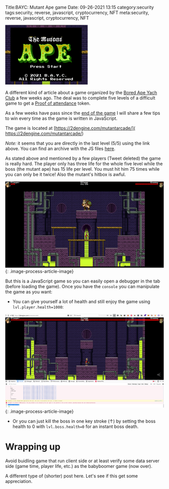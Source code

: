 Title:BAYC: Mutant Ape game
Date: 09-26-2021 13:15
category:security
tags:security, reverse, javascript, cryptocurrency, NFT
meta:security, reverse, javascript, cryptocurrency, NFT

<img class="align-left" src="/media/2021.09/mutant_ape_banner.png" alt="The BAYC, mutant ape game" width="262">

A different kind of article about a game organized by the
[Bored Ape Yach Club](https://twitter.com/BoredApeYC) a few weeks ago. The deal
was to complete five levels of a difficult game to get a
[Proof of attendance](https://poap.xyz/) token.

As a few weeks have pass since the
[end of the game](https://twitter.com/boredapeyc/status/1432886600623656969)
I will share a few tips to win every time as the game is written in JavaScript.

The game is located at [https://2dengine.com/mutantarcade/]( https://2dengine.com/mutantarcade/)

_Note:_ it seems that you are directly in the last level (5/5) using the link
above. You can find an archive with the JS files [here](/media/2021.09/mutantarcade.zip).

<!-- PELICAN_END_SUMMARY -->

As stated above and mentioned by a
few players (Tweet deleted)
the game is really hard. The player only has three life for the whole five level
while the boss (the mutant ape) has 15 life per level. You must hit him 75 times
while you can only be it twice! Also the mutant's hitbox is awful.

![player vs boss life](/media/2021.09/mutant_ape_01.png){: .image-process-article-image}

But this is a JavaScript game so you can easily open a debugger in the tab
(before loading the game). Once you have the `console` you can manipulate the
game as you want:

* You can give yourself a lot of health and still enjoy the game using `lvl.player.health=1000`:

![who is the boss now?](/media/2021.09/mutant_ape_02.png){: .image-process-article-image}

* Or you can just kill the boss in one key stroke (↑) by setting the boss health
  to 0 with `lvl.boss.health=0` for an instant boss death.


# Wrapping up

Avoid buidling game that run client side or at least verify some data server
side (game time, player life, etc.) as the
babyboomer game (now over).

A different type of (shorter) post here. Let's see if this get some appreciation.

